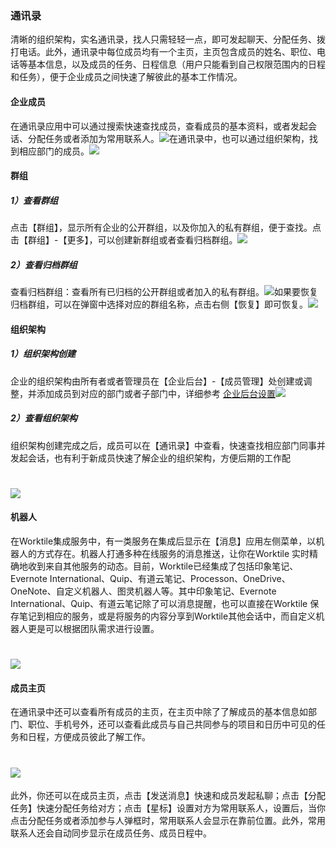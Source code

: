 ### 通讯录

清晰的组织架构，实名通讯录，找人只需轻轻一点，即可发起聊天、分配任务、拨打电话。此外，通讯录中每位成员均有一个主页，主页包含成员的姓名、职位、电话等基本信息，以及成员的任务、日程信息（用户只能看到自己权限范围内的日程和任务），便于企业成员之间快速了解彼此的基本工作情况。

#### 企业成员

在通讯录应用中可以通过搜索快速查找成员，查看成员的基本资料，或者发起会话、分配任务或者添加为常用联系人。![](/assets/15.1企业成员.png)在通讯录中，也可以通过组织架构，找到相应部门的成员。![](/assets/15.1企业成员2.png)

#### 群组

##### 1）查看群组

点击【群组】，显示所有企业的公开群组，以及你加入的私有群组，便于查找。点击【群组】-【更多】，可以创建新群组或者查看归档群组。![](/assets/15.2群组.png)

##### 2）查看归档群组

查看归档群组：查看所有已归档的公开群组或者加入的私有群组。![](/assets/15.2群组2.png)如果要恢复归档群组，可以在弹窗中选择对应的群组名称，点击右侧【恢复】即可恢复。![](/assets/15.2群组3.png)

#### 组织架构

##### 1）组织架构创建

企业的组织架构由所有者或者管理员在【企业后台】-【成员管理】处创建或调整，并添加成员到对应的部门或者子部门中，详细参考 [企业后台设置](/guide/guan-li-yuan-shou-ce.md)![](/assets/15.3组织架构创建.png)

##### 2）查看组织架构

组织架构创建完成之后，成员可以在【通讯录】中查看，快速查找相应部门同事并发起会话，也有利于新成员快速了解企业的组织架构，方便后期的工作配

# ![](/assets/15.3.2组织架构创建.png)

#### 机器人

在Worktile集成服务中，有一类服务在集成后显示在【消息】应用左侧菜单，以机器人的方式存在。机器人打通多种在线服务的消息推送，让你在Worktile 实时精确地收到来自其他服务的动态。目前，Worktile已经集成了包括印象笔记、Evernote International、Quip、有道云笔记、Processon、OneDrive、OneNote、自定义机器人、图灵机器人等。其中印象笔记、Evernote International、Quip、有道云笔记除了可以消息提醒，也可以直接在Worktile 保存笔记到相应的服务，或是将服务的内容分享到Worktile其他会话中，而自定义机器人更是可以根据团队需求进行设置。

# ![](/assets/15.4机器人.png)

#### 成员主页

在通讯录中还可以查看所有成员的主页，在主页中除了了解成员的基本信息如部门、职位、手机号外，还可以查看此成员与自己共同参与的项目和日历中可见的任务和日程，方便成员彼此了解工作。

# ![](/assets/15.5成员主页.png)

此外，你还可以在成员主页，点击【发送消息】快速和成员发起私聊；点击【分配任务】快速分配任务给对方；点击【星标】设置对方为常用联系人，设置后，当你点击分配任务或者添加参与人弹框时，常用联系人会显示在靠前位置。此外，常用联系人还会自动同步显示在成员任务、成员日程中。

